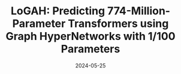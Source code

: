 ---
title: "LoGAH: Predicting 774-Million-Parameter Transformers using Graph HyperNetworks with 1/100 Parameters"
collection: publications
permalink: /publication/2024-07-29-paper-title-number-4
excerpt: 'This paper is about Meta Learning and Parameter Prediction'
date: 2024-05-25
venue: 'Arxiv, Under Review'
paperurl: 'https://arxiv.org/abs/2405.16287'
---